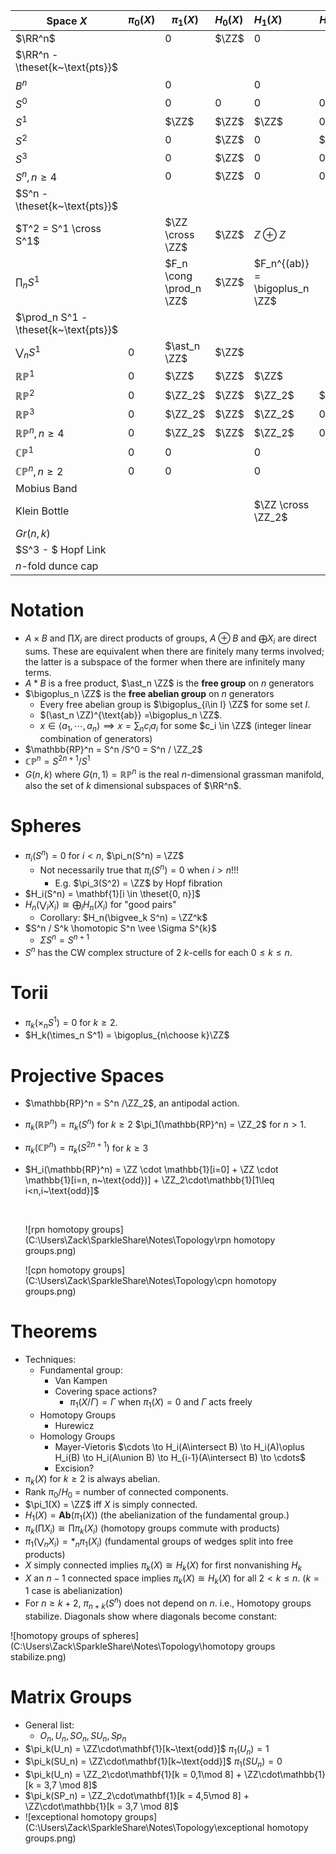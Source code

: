 | Space $X$                             | $\pi_0(X)$ | $\pi_1(X)$              | $H_0(X)$ | $H_1(X)$                       | $H_2(X)$ | $H_3(X)$ |
| ------------------------------------- | ---------- | ----------------------- | :------- | :----------------------------- | -------- | -------- |
| $\RR^n$                               |            | 0                       | $\ZZ$    | 0                              |          |          |
| $\RR^n - \theset{k~\text{pts}}$       |            |                         |          |                                |          |          |
| $B^n$                                 |            | 0                       |          | 0                              |          |          |
| $S^0$                                 |            | 0                       | 0        | 0                              | 0        | 0        |
| $S^1$                                 |            | $\ZZ$                   | $\ZZ$    | $\ZZ$                          | 0        | 0        |
| $S^2$                                 |            | 0                       | $\ZZ$    | 0                              | $\ZZ$    | 0        |
| $S^3$                                 |            | 0                       | $\ZZ$    | 0                              | 0        | ?        |
| $S^n, n \geq 4$                       |            | 0                       | $\ZZ$    | 0                              | 0        | 0        |
| $S^n - \theset{k~\text{pts}}$         |            |                         |          |                                |          |          |
| $T^2 = S^1 \cross S^1$                |            | $\ZZ \cross \ZZ$        | $\ZZ$    | $Z\oplus Z$                    |          |          |
| $\prod_n S^1$                         |            | $F_n \cong \prod_n \ZZ$ | $\ZZ$    | $F_n^{(ab)} = \bigoplus_n \ZZ$ |          |          |
| $\prod_n S^1 - \theset{k~\text{pts}}$ |            |                         |          |                                |          |          |
| $\bigvee_n S^1$                       | 0          | $\ast_n \ZZ$            | $\ZZ$    |                                |          |          |
| $\mathbb{RP}^1$                       | 0          | $\ZZ$                   | $\ZZ$    | $\ZZ$                          |          | 0        |
| $\mathbb{RP}^2$                       | 0          | $\ZZ_2$                 | $\ZZ$    | $\ZZ_2$                        | $\ZZ$    | 0        |
| $\mathbb{RP}^3$                       | 0          | $\ZZ_2$                 | $\ZZ$    | $\ZZ_2$                        | 0        | $\ZZ$    |
| $\mathbb{RP}^n, n \geq 4$             | 0          | $\ZZ_2$                 | $\ZZ$    | $\ZZ_2$                        | 0        | $\ZZ_2$  |
| $\mathbb{CP}^1$                       | 0          | 0                       |          | 0                              |          |          |
| $\mathbb{CP}^n, n \geq 2$             | 0          | 0                       |          | 0                              |          |          |
| Mobius Band                           |            |                         |          |                                |          |          |
| Klein Bottle                          |            |                         |          | $\ZZ \cross \ZZ_2$             |          |          |
| $Gr(n, k)$                            |            |                         |          |                                |          |          |
| $S^3 - $ Hopf Link                    |            |                         |          |                                |          |          |
| $n$-fold dunce cap                    |            |                         |          |                                |          |          |





# Notation

- $A \times B$ and $\prod X_i$ are direct products of groups, $A \oplus B$ and $\bigoplus X_i$ are direct sums. These are equivalent when there are finitely many terms involved; the latter is a subspace of the former when there are infinitely many terms. 
- $A \ast B$ is a free product, $\ast_n \ZZ$ is the **free group** on $n$ generators
- $\bigoplus_n \ZZ$ is the **free abelian group** on $n$ generators
  - Every free abelian group is $\bigoplus_{i\in I} \ZZ$ for some set $I$.
  - $(\ast_n \ZZ)^{\text{ab}} =\bigoplus_n \ZZ$.
  - $x \in \left< a_1, \cdots, a_n\right> \implies x = \sum_n c_i a_i$ for some $c_i \in \ZZ$ (integer linear combination of generators)
- $\mathbb{RP}^n = S^n /S^0 = S^n / \ZZ_2$
- $\mathbb{CP}^n = S^{2n+1} / S^1$
- $G(n,k)$ where $G(n, 1) = \mathbb{RP}^n$ is the real $n$-dimensional grassman manifold, also the set of $k$ dimensional subspaces of $\RR^n$.

# Spheres

- $\pi_i(S^n) = 0$ for $i < n$, $\pi_n(S^n) = \ZZ$
  - Not necessarily true that $\pi_i(S^n) = 0$ when $i > n$!!!
    - E.g. $\pi_3(S^2) = \ZZ$ by Hopf fibration
- $H_i(S^n) = \mathbf{1}[i \in \theset{0, n}]$
- $H_n(\bigvee_i X_i) \cong \bigoplus_i H_n(X_i)$ for "good pairs"
  - Corollary:  $H_n(\bigvee_k S^n) = \ZZ^k$
- $S^n / S^k \homotopic S^n \vee \Sigma S^{k}$
  - $\Sigma S^n = S^{n+1}$
- $S^n$ has the CW complex structure of 2 $k$-cells for each $0\leq k \leq n$.

# Torii

- $\pi_k(\times_n S^1) = 0$ for $k \geq 2$.
- $H_k(\times_n S^1) = \bigoplus_{n\choose k}\ZZ$

# Projective Spaces

- $\mathbb{RP}^n = S^n /\ZZ_2$, an antipodal action.

- $\pi_k(\mathbb{RP}^n) = \pi_k(S^n)$ for $k \geq 2$
  $\pi_1(\mathbb{RP}^n) = \ZZ_2$ for $n > 1$.

- $\pi_k(\mathbb{CP}^n) = \pi_k(S^{2n+1})$ for $k\geq 3$

- $H_i(\mathbb{RP}^n) = \ZZ \cdot \mathbb{1}[i=0] + \ZZ \cdot \mathbb{1}[i=n, n~\text{odd})] + \ZZ_2\cdot\mathbb{1}[1\leq i<n,i~\text{odd}]$

  ​

  ![rpn homotopy groups](C:\Users\Zack\SparkleShare\Notes\Topology\rpn homotopy groups.png)

  ![cpn homotopy groups](C:\Users\Zack\SparkleShare\Notes\Topology\cpn homotopy groups.png)

# Theorems

- Techniques:
  - Fundamental group:
    - Van Kampen
    - Covering space actions?
      - $\pi_1(X/ \Gamma) = \Gamma$ when $\pi_1(X) = 0$ and $\Gamma$ acts freely
  - Homotopy Groups
    - Hurewicz
  - Homology Groups
    - Mayer-Vietoris
      $\cdots \to H_i(A\intersect B) \to H_i(A)\oplus H_i(B) \to H_i(A\union B) \to H_{i-1}(A\intersect B) \to \cdots$
    - Excision?
- $\pi_k(X)$ for $k\geq 2$ is always abelian.
- Rank $\pi_0 /H_0$ = number of connected components.
- $\pi_1(X) = \ZZ$ iff $X$ is simply connected.
- $H_1(X) = \mathbf{Ab}(\pi_1(X))$
  (the abelianization of the fundamental group.)
- $\pi_k(\prod X_i) \cong \prod \pi_k(X_i)$ 
  (homotopy groups commute with products)
- $\pi_1(\bigvee_n X_i) = \ast_n \pi_1(X_i)$
  (fundamental groups of wedges split into free products)
- $X$ simply connected implies $\pi_k(X)  \cong H_k(X)$ for first nonvanishing $H_k$
- $X$ an $n-1$ connected space implies $\pi_k(X) \cong H_k(X)$ for all $2 < k \leq n$.
  ($k=1$ case is abelianization)
- For $n\geq k+2$,  $\pi_{n+k}(S^n)$ does not depend on $n$.
  i.e., Homotopy groups stabilize. Diagonals show where diagonals become constant:

![homotopy groups of spheres](C:\Users\Zack\SparkleShare\Notes\Topology\homotopy groups stabilize.png)

# Matrix Groups

- General list:
  - $O_n, U_n, SO_n, SU_n, Sp_n$
- $\pi_k(U_n) = \ZZ\cdot\mathbf{1}[k~\text{odd}]$
  $\pi_1(U_n) = 1$
- $\pi_k(SU_n) = \ZZ\cdot\mathbf{1}[k~\text{odd}]$
  $\pi_1(SU_n) = 0$
- $\pi_k(U_n) = \ZZ_2\cdot\mathbf{1}[k = 0,1\mod 8] + \ZZ\cdot\mathbb{1}[k = 3,7 \mod 8]$
- $\pi_k(SP_n) = \ZZ_2\cdot\mathbf{1}[k = 4,5\mod 8] + \ZZ\cdot\mathbb{1}[k = 3,7 \mod 8]$
- ![exceptional homotopy groups](C:\Users\Zack\SparkleShare\Notes\Topology\exceptional homotopy groups.png)